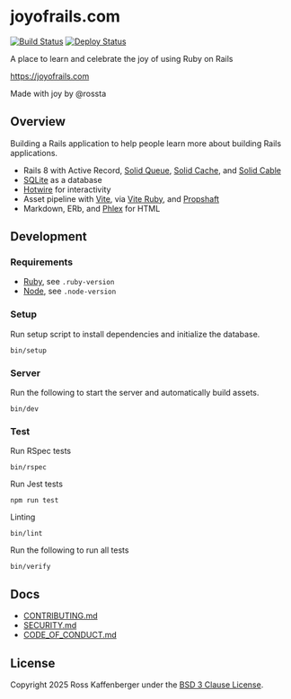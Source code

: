# joyofrails.com

[![Build Status](https://github.com/joyofrails/joyofrails.com/actions/workflows/verify.yml/badge.svg)](https://github.com/joyofrails/joyofrails.com/actions)
[![Deploy Status](https://github.com/joyofrails/joyofrails.com/actions/workflows/deploy.yml/badge.svg)](https://github.com/joyofrails/joyofrails.com/actions)

A place to learn and celebrate the joy of using Ruby on Rails

https://joyofrails.com

Made with joy by @rossta

## Overview

Building a Rails application to help people learn more about building Rails applications.

- Rails 8 with Active Record, [Solid Queue](https://github.com/rails/solid_queue), [Solid Cache](https://github.com/rails/solid_cache), and [Solid Cable](https://github.com/rails/solid_cable)
- [SQLite](https://sqlite.org/) as a database
- [Hotwire](https://hotwired.dev/) for interactivity
- Asset pipeline with [Vite](https://vite.dev/), via [Vite Ruby](https://vite-ruby.netlify.app/), and [Propshaft](https://github.com/rails/propshaft)
- Markdown, ERb, and [Phlex](https://www.phlex.fun/) for HTML

## Development

### Requirements

- [Ruby](https://www.ruby-lang.org/en/), see `.ruby-version`
- [Node](https://nodejs.org/en/), see `.node-version`

### Setup

Run setup script to install dependencies and initialize the database.

```
bin/setup
```

### Server

Run the following to start the server and automatically build assets.

```
bin/dev
```

### Test

Run RSpec tests

```
bin/rspec
```

Run Jest tests

```
npm run test
```

Linting

```
bin/lint
```

Run the following to run all tests

```
bin/verify
```

## Docs

- [CONTRIBUTING.md](./docs/CONTRIBUTING.md)
- [SECURITY.md](./docs/SECURITY.md)
- [CODE_OF_CONDUCT.md](./docs/CODE_OF_CONDUCT.md)

## License

Copyright 2025 Ross Kaffenberger under the [BSD 3 Clause License](https://opensource.org/license/bsd-3-clause).
